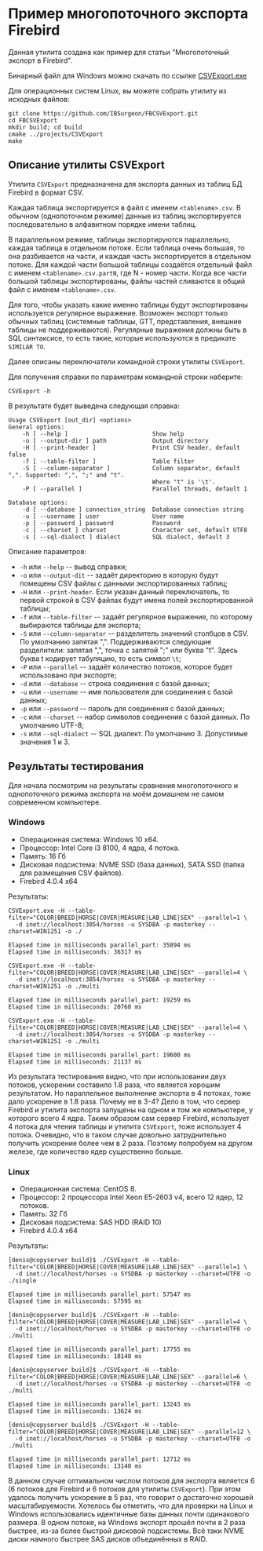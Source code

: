 # Пример многопоточного экспорта Firebird

Данная утилита создана как пример для статьи "Многопоточный экспорт в Firebird".

Бинарный файл для Windows можно скачать по ссылке [CSVExport.exe](https://github.com/IBSurgeon/FBCSVExport/releases/download/1.0/CSVExport.exe)

Для операционных систем Linux, вы можете собрать утилиту из исходных файлов:

```
git clone https://github.com/IBSurgeon/FBCSVExport.git
cd FBCSVExport
mkdir build; cd build
cmake ../projects/CSVExport
make
```

## Описание утилиты CSVExport

Утилита `CSVExport` предназначена для экспорта данных из таблиц БД Firebird в формат CSV.

Каждая таблица экспортируется в файл с именем `<tablename>.csv`. В обычном (однопоточном режиме)
данные из таблиц экспортируется последовательно в алфавитном порядке имени таблиц.

В параллельном режиме, таблицы экспортируются параллельно, каждая таблица в отдельном потоке. Если
таблица очень большая, то она разбивается на части, и каждая часть экспортируется в отдельном потоке.
Для каждой части большой таблицы создаётся отдельный файл с именем `<tablename>.csv.partN`, где N - номер части.
Когда все части большой таблицы экспортированы, файлы частей сливаются в общий файл с именем `<tablename>.csv`.

Для того, чтобы указать какие именно таблицы будут экспортированы используется регулярное выражение.
Возможен экспорт только обычных таблиц (системные таблицы, GTT, представления, внешние таблицы не поддерживаются).
Регулярные выражения должны быть в SQL синтаксисе, то есть такие, которые используются в предикате `SIMILAR TO`.

Далее описаны переключатели командной строки утилиты `CSVExport`.

Для получения справки по параметрам командной строки наберите:

```
CSVExport -h
```

В результате будет выведена следующая справка:

```
Usage CSVExport [out_dir] <options>
General options:
    -h [ --help ]                        Show help
    -o [ --output-dir ] path             Output directory
    -H [ --print-header ]                Print CSV header, default false
    -f [ --table-filter ]                Table filter
    -S [ --column-separator ]            Column separator, default ",". Supported: ",", ";" and "t".
                                         Where "t" is '\t'.
    -P [ --parallel ]                    Parallel threads, default 1

Database options:
    -d [ --database ] connection_string  Database connection string
    -u [ --username ] user               User name
    -p [ --password ] password           Password
    -c [ --charset ] charset             Character set, default UTF8
    -s [ --sql-dialect ] dialect         SQL dialect, default 3
```

Описание параметров:

* `-h` или `--help` -- вывод справки;
* `-o` или `--output-dit` -- задаёт директорию в которую будут помещены CSV файлы с данными экспортированных таблиц;
* `-H` или `--print-header`. Если указан данный переключатель, то первой строкой в CSV файлах будут имена полей экспортированной таблицы;
* `-f` или `--table-filter` -- задаёт регулярное выражение, по которому выбираются таблицы для экспорта;
* `-S` или `--column-separator` -- разделитель значений столбцов в CSV. По умолчанию запятая ",".
  Поддерживаются следующие разделители: запятая ",", точка с запятой ";" или буква "t".
  Здесь буква t кодирует табуляцию, то есть символ `\t`;
* `-P` или `--parallel` -- задаёт количество потоков, которое будет использовано при экспорте;
* `-d` или `--database` -- строка соединения с базой данных;
* `-u` или `--username` -- имя пользователя для соединения с базой данных;
* `-p` или `--password` -- пароль для соединения с базой данных;
* `-c` или `--charset` -- набор символов соединения с базой данных. По умолчанию UTF-8;
* `-s` или `--sql-dialect` -- SQL диалект. По умолчанию 3. Допустимые значения 1 и 3.

## Результаты тестирования

Для начала посмотрим на результаты сравнения многопоточного и однопоточного режима экспорта на моём домашнем не самом современном компьютере.

### Windows

* Операционная система: Windows 10 x64.
* Процессор: Intel Core i3 8100, 4 ядра, 4 потока.
* Память: 16 Гб
* Дисковая подсистема: NVME SSD (база данных), SATA SSD (папка для размещения CSV файлов).
* Firebird 4.0.4 x64

Результаты:

```
CSVExport.exe -H --table-filter="COLOR|BREED|HORSE|COVER|MEASURE|LAB_LINE|SEX" --parallel=1 \
  -d inet://localhost:3054/horses -u SYSDBA -p masterkey --charset=WIN1251 -o ./

Elapsed time in milliseconds parallel_part: 35894 ms
Elapsed time in milliseconds: 36317 ms

CSVExport.exe -H --table-filter="COLOR|BREED|HORSE|COVER|MEASURE|LAB_LINE|SEX" --parallel=4 \
  -d inet://localhost:3054/horses -u SYSDBA -p masterkey --charset=WIN1251 -o ./multi

Elapsed time in milliseconds parallel_part: 19259 ms
Elapsed time in milliseconds: 20760 ms

CSVExport.exe -H --table-filter="COLOR|BREED|HORSE|COVER|MEASURE|LAB_LINE|SEX" --parallel=4 \
  -d inet://localhost:3054/horses -u SYSDBA -p masterkey --charset=WIN1251 -o ./multi

Elapsed time in milliseconds parallel_part: 19600 ms
Elapsed time in milliseconds: 21137 ms
```

Из результата тестирования видно, что при использовании двух потоков, ускорении составило 1.8 раза, что является хорошим результатом.
Но параллельное выполнение экспорта в 4 потоках, тоже дало ускорение в 1.8 раза. Почему не в 3-4?
Дело в том, что сервер Firebird и утилита экспорта запущены на одном и том же компьютере, у которого всего 4 ядра.
Таким образом сам сервер Firebird, использует 4 потока для чтения таблицы и утилита `CSVExport`, тоже использует 4 потока.
Очевидно, что в таком случае довольно затруднительно получить ускорение более чем в 2 раза.
Поэтому попробуем на другом железе, где количество ядер существенно больше.

### Linux

* Операционная система: CentOS 8.
* Процессор: 2 процессора Intel Xeon E5-2603 v4, всего 12 ядер, 12 потоков.
* Память: 32 Гб
* Дисковая подсистема: SAS HDD (RAID 10)
* Firebird 4.0.4 x64

Результаты:

```
[denis@copyserver build]$ ./CSVExport -H --table-filter="COLOR|BREED|HORSE|COVER|MEASURE|LAB_LINE|SEX" --parallel=1 \
  -d inet://localhost/horses -u SYSDBA -p masterkey --charset=UTF8 -o ./single

Elapsed time in milliseconds parallel_part: 57547 ms
Elapsed time in milliseconds: 57595 ms

[denis@copyserver build]$ ./CSVExport -H --table-filter="COLOR|BREED|HORSE|COVER|MEASURE|LAB_LINE|SEX" --parallel=4 \
  -d inet://localhost/horses -u SYSDBA -p masterkey --charset=UTF8 -o ./multi

Elapsed time in milliseconds parallel_part: 17755 ms
Elapsed time in milliseconds: 18148 ms

[denis@copyserver build]$ ./CSVExport -H --table-filter="COLOR|BREED|HORSE|COVER|MEASURE|LAB_LINE|SEX" --parallel=6 \
  -d inet://localhost/horses -u SYSDBA -p masterkey --charset=UTF8 -o ./multi

Elapsed time in milliseconds parallel_part: 13243 ms
Elapsed time in milliseconds: 13624 ms

[denis@copyserver build]$ ./CSVExport -H --table-filter="COLOR|BREED|HORSE|COVER|MEASURE|LAB_LINE|SEX" --parallel=12 \
  -d inet://localhost/horses -u SYSDBA -p masterkey --charset=UTF8 -o ./multi

Elapsed time in milliseconds parallel_part: 12712 ms
Elapsed time in milliseconds: 13140 ms
```

В данном случае оптимальном числом потоков для экспорта является 6 (6 потоков для Firebird и 6 потоков для утилиты `CSVExport`).
При этом удалось получить ускорение в 5 раз, что говорит о достаточно хорошей масштабируемости. Хотелось бы отметить, что для проверки
на Linux и Windows использовались идентичные базы данных почти одинакового размера. В одном потоке, на Windows экспорт прошёл почти в 2 раза
быстрее, из-за более быстрой дисковой подсистемы. Всё таки NVME диски намного быстрее SAS дисков объединённых в RAID.


